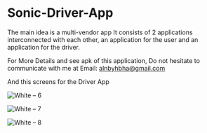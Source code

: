 # Sonic-Driver-App
The main idea is a multi-vendor app It consists of 2 applications interconnected with each other, an application for the user and an application for the driver. 

For More Details and see apk of this application, Do not hesitate to communicate with me at Email: alnbyhbha@gmail.com

And this screens for the Driver App

![White – 6](https://user-images.githubusercontent.com/42490211/236887273-7c70a241-c191-46be-a42b-7e81a8291232.jpg)

![White – 7](https://user-images.githubusercontent.com/42490211/236892144-40c183dc-d398-4a0c-b05d-f89102e08d72.jpg)

![White – 8](https://user-images.githubusercontent.com/42490211/236888867-f0762ded-e38f-4a3f-a3eb-4450248121d7.jpg)




